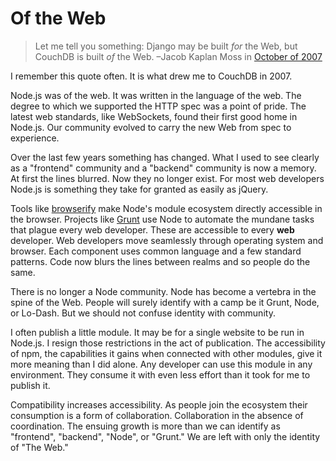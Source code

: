 

# Of the Web

> Let me tell you something: Django may be built *for* the Web, but
> CouchDB is built *of* the Web. –Jacob Kaplan Moss in [October of
> 2007](http://jacobian.org/writing/of-the-web/)

I remember this quote often. It is what drew me to CouchDB in 2007.

Node.js was of the web. It was written in the language of the web. The degree to which we supported the HTTP
spec was a point of pride. The latest web standards, like WebSockets, found their first good home in Node.js.
Our community evolved to carry the new Web from spec to experience.

Over the last few years something has changed. What I used to see clearly as a "frontend" community and a
"backend" community is now a memory. At first the lines blurred. Now they no longer exist. For most web
developers Node.js is something they take for granted as easily as jQuery.

Tools like [browserify](https://github.com/substack/node-browserify) make Node's module ecosystem directly
accessible in the browser. Projects like [Grunt](https://github.com/gruntjs/grunt) use Node to automate the
mundane tasks that plague every web developer. These are accessible to every __web__ developer. Web developers
move seamlessly through operating system and browser. Each component uses common language and a few standard
patterns. Code now blurs the lines between realms and so people do the same.

There is no longer a Node community. Node has become a vertebra in the spine of the Web. People will surely
identify with a camp be it Grunt, Node, or Lo-Dash. But we should not confuse identity with community.

I often publish a little module. It may be for a single website to be run in Node.js. I resign those
restrictions in the act of publication. The accessibility of npm, the capabilities it gains when connected
with other modules, give it more meaning than I did alone. Any developer can use this module in any
environment. They consume it with even less effort than it took for me to publish it.

Compatibility increases accessibility. As people join the ecosystem their consumption is a form of
collaboration. Collaboration in the absence of coordination. The ensuing growth is more than we can identify
as "frontend", "backend", "Node", or "Grunt." We are left with only the identity of "The Web."